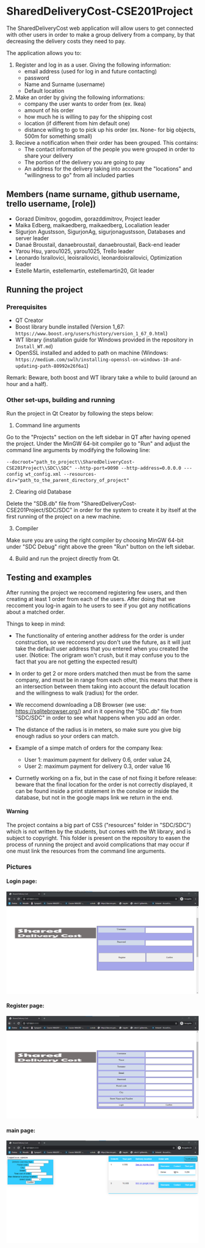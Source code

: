 # SharedDeliveryCost-CSE201Project

The SharedDeliveryCost web application will allow users to get connected with other users in order to make a group delivery from a company, by that decreasing the delivery costs they need to pay.

The application allows you to:

1. Register and log in as a user. Giving the following information:
   - email address (used for log in and future contacting)
   - password
   - Name and Surname (username)
   - Default location
2. Make an order by giving the following informations:
   - company the user wants to order from (ex. Ikea)
   - amount of his order
   - how much he is willing to pay for the shipping cost
   - location (if different from him default one)
   - distance willing to go to pick up his order (ex. None- for big objects, 500m for something small)
3. Recieve a notification when their order has been grouped. This contains:
   - The contact information of the people you were grouped in order to share your delivery
   - The portion of the delivery you are going to pay
   - An address for the delivery taking into account the "locations" and "willingness to go" from all included parties

## Members (name surname, github username, trello username, [role])

- Gorazd Dimitrov, gogodim, gorazddimitrov, Project leader
- Maika Edberg, maikaedberg, maikaedberg, Localiation leader
- Sigurjon Agustsson, SigurjonAg, sigurjonagustsson, Databases and server leader
- Danaé Broustail, danaebroustail, danaebroustail, Back-end leader
- Yarou Hsu, yarou1025, yarou1025, Trello leader
- Leonardo Israilovici, leoisrailovici, leonardoisrailovici, Optimization leader
- Estelle Martin, estellemartin, estellemartin20, Git leader

## Running the project

### Prerequisites
- QT Creator
- Boost library bundle installed (Version 1_67: ```https://www.boost.org/users/history/version_1_67_0.html```)
- WT library (installation guide for Windows provided in the repository in ```Install_WT.md```)
- OpenSSL installed and added to path on machine (Windows: ```https://medium.com/swlh/installing-openssl-on-windows-10-and-updating-path-80992e26f6a1```)

Remark: Beware, both boost and WT library take a while to build (around an hour and a half).

### Other set-ups, building and running

Run the project in Qt Creator by following the steps below:

1. Command line arguments

Go to the "Projects" section on the left sidebar in QT after having opened the project. Under the MinGW 64-bit compiler go to "Run" and adjust the command line arguments by modifying the following line:
```
--docroot="path_to_project\\SharedDeliveryCost-CSE201Project\\SDC\\SDC" --http-port=9090 --http-address=0.0.0.0 ---config wt_config.xml --resources-dir="path_to_the_parent_directory_of_project"
```
2. Clearing old Database

Delete the "SDB.db" file from "SharedDeliveryCost-CSE201Project/SDC/SDC" in order for the system to create it by itself at the first running of the project on a new machine.

3. Compiler

Make sure you are using the right compiler by choosing MinGW 64-bit under "SDC Debug" right above the green "Run" button on the left sidebar.

4. Build and run the project directly from Qt.

## Testing and examples

After running the project we reccomend registering few users, and then creating at least 1 order from each of the users. After doing that we reccoment you log-in again to he users to see if you got any notifications about a matched order. 

Things to keep in mind:

- The functionality of entering another address for the order is under construction, so we reccomend you don't use the future, as it will just take the default user address that you entered when you created the user. (Notice: The origram won't crush, but it may confuse you to the fact that you are not getting the expected result)

- In order to get 2 or more orders matched then must be from the same company, and must be in range from each other, this means that there is an intersection between them taking into account the default location and the willingness to walk (radius) for the order.

- We reccomend downloading a DB Browser (we use: https://sqlitebrowser.org/) and in it opening the "SDC.db" file from "SDC/SDC" in order to see what happens when you add an order.

- The distance of the radius is in meters, so make sure you give big enough radius so your orders can match.

- Example of a simpe match of orders for the company Ikea: 
   - User 1: maximum payment for delivery 0.6, order value 24, 
   - User 2: maximum payment for delivery 0.3, order value 16

- Currnetly working on a fix, but in the case of not fixing it before release: beware that the final location for the order is not correctly displayed, it can be found inside a print statement in the consloe or inside the database, but not in the google maps link we return in the end.

#### Warning

The project contains a big part of CSS ("resources" folder in "SDC/SDC") which is not written by the students, but comes with the Wt library, and is subject to copyright. This folder is present on the repository to easen the process of running the project and avoid complications that may occur if one must link the resources from the command line arguments.

### Pictures

#### Login page:

![Screenshot](project_screenshots/login.png)

#### Register page:
![Screenshot](project_screenshots/register.png)

#### main page:

![Screenshot](project_screenshots/main.png)
